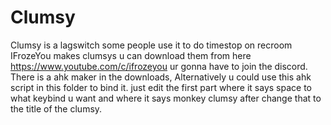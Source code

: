 # Clumsy
Clumsy is a lagswitch some people use it to do timestop on recroom IFrozeYou makes clumsys u can download them from here https://www.youtube.com/c/ifrozeyou ur gonna have to join the discord. There is a ahk maker in the downloads, Alternatively u could use this ahk script in this folder to bind it. just edit the first part where it says space to what keybind u want and where it says monkey clumsy after change that to the title of the clumsy.
